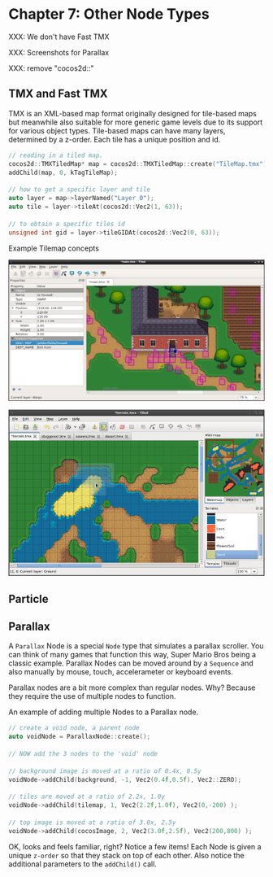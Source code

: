 # Chapter 7: Other Node Types

XXX: We don't have Fast TMX

XXX: Screenshots for Parallax

XXX: remove "cocos2d::"

## TMX and Fast TMX
TMX is an XML-based map format originally designed for tile-based maps but
meanwhile also suitable for more generic game levels due to its support
for various object types. Tile-based maps can have many layers, determined by a z-order. Each tile has a unique position and id.

```cpp
// reading in a tiled map.
cocos2d::TMXTiledMap* map = cocos2d::TMXTiledMap::create("TileMap.tmx");
addChild(map, 0, kTagTileMap);

// how to get a specific layer and tile
auto layer = map->layerNamed("Layer 0");
auto tile = layer->tileAt(cocos2d::Vec2(1, 63));

// to obtain a specific tiles id
unsigned int gid = layer->tileGIDAt(cocos2d::Vec2(0, 63));
```
Example Tilemap concepts

![](7/tilemap1.png "timemap1")

![](7/tilemap2.png "timemap2")

## Particle

## Parallax
A `Parallax` Node is a special `Node` type that simulates a parallax scroller. You can think of many games that function this way, Super Mario Bros being a classic example. Parallax Nodes can be moved around by a `Sequence` and also manually by mouse, touch, accelerameter or keyboard events.

Parallax nodes are a bit more complex than regular nodes. Why? Because they require the use of multiple nodes to function.

An example of adding multiple Nodes to a Parallax node.
```cpp
// create a void node, a parent node
auto voidNode = ParallaxNode::create();

// NOW add the 3 nodes to the 'void' node

// background image is moved at a ratio of 0.4x, 0.5y
voidNode->addChild(background, -1, Vec2(0.4f,0.5f), Vec2::ZERO);

// tiles are moved at a ratio of 2.2x, 1.0y
voidNode->addChild(tilemap, 1, Vec2(2.2f,1.0f), Vec2(0,-200) );

// top image is moved at a ratio of 3.0x, 2.5y
voidNode->addChild(cocosImage, 2, Vec2(3.0f,2.5f), Vec2(200,800) );
```

OK, looks and feels familiar, right? Notice a few items! Each Node is given a unique `z-order` so that they stack on top of each other. Also notice the additional parameters to the `addChild()` call.
